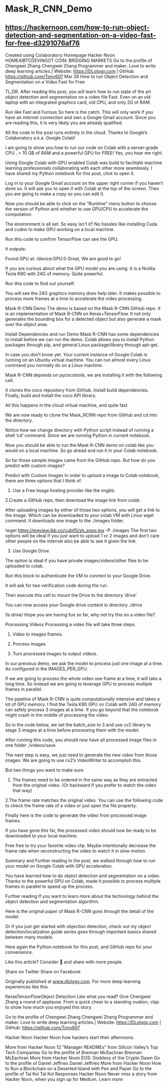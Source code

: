 # Mask_R_CNN_Demo 
## https://hackernoon.com/how-to-run-object-detection-and-segmentation-on-a-video-fast-for-free-d3291076af76

Created using Colaboratory
Homepage
Hacker Noon
HOMEAIBTCDEVINGOT COIN: BRIDGING MARKETS
Go to the profile of Chengwei Zhang
Chengwei Zhang
Programmer and maker. Love to write deep learning articles.| Website: https://DLology.com | GitHub: https://github.com/Tony607
Mar 26
How to run Object Detection and Segmentation on a Video Fast for Free

TL;DR. After reading this post, you will learn how to run state of the art object detection and segmentation on a video file Fast. Even on an old laptop with an integrated graphics card, old CPU, and only 2G of RAM.


Run like Fast and Furious
So here is the catch. This will only work if you have an internet connection and own a Google Gmail account. Since you are reading this, it is very likely you are already qualified.

All the code in the post runs entirely in the cloud. Thanks to Google’s Colaboratory a.k.a. Google Colab!

I am going to show you how to run our code on Colab with a server-grade CPU , > 10 GB of RAM and a powerful GPU for FREE! Yes, you hear me right.

Using Google Colab with GPU enabled
Colab was build to facilitate machine learning professionals collaborating with each other more seamlessly. I have shared my Python notebook for this post, click to open it.

Log in to your Google Gmail account on the upper right corner if you haven’t done so. It will ask you to open it with Colab at the top of the screen. Then you are going to make a copy so you can edit it.


Now you should be able to click on the “Runtime” menu button to choose the version of Python and whether to use GPU/CPU to accelerate the computation.


The environment is all set. So easy isn’t it? No hassles like installing Cuda and cudnn to make GPU working on a local machine.

Run this code to confirm TensorFlow can see the GPU.


It outputs:

Found GPU at: /device:GPU:0
Great, We are good to go!

If you are curious about what the GPU model you are using. It is a Nvidia Tesla K80 with 24G of memory. Quite powerful.

Run this code to find out yourself.


You will see the 24G graphics memory does help later. It makes possible to process more frames at a time to accelerate the video processing.

Mask R-CNN Demo
The demo is based on the Mask R-CNN GitHub repo. It is an implementation of Mask R-CNN on Keras+TensorFlow. It not only generates the bounding box for a detected object but also generate a mask over the object area.


Install Dependencies and run Demo
Mask R-CNN has some dependencies to install before we can run the demo. Colab allows you to install Python packages through pip, and general Linux package/library through apt-get.

In case you don’t know yet. Your current instance of Google Colab is running on an Ubuntu virtual machine. You can run almost every Linux command you normally do on a Linux machine.

Mask R-CNN depends on pycocotools, we are installing it with the following cell.


It clones the coco repository from GitHub. Install build dependencies. Finally, build and install the coco API library.

All this happens in the cloud virtual machine, and quite fast.

We are now ready to clone the Mask_RCNN repo from GitHub and cd into the directory.


Notice how we change directory with Python script instead of running a shell ‘cd’ command. Since we are running Python in current notebook.

Now you should be able to run the Mask R-CNN demo on colab like you would on a local machine. So go ahead and run it in your Colab notebook.

So far those sample images came from the GitHub repo. But how do you predict with custom images?

Predict with Custom Images
In order to upload a image to Colab notebook, there are three options that I think of.

1. Use a Free image hosting provider like the imgbb.

2.Create a GitHub repo, then download the image link from colab.

After uploading images by either of those two options, you will get a link to the image. Which can be downloaded to your colab VM with Linux wget command. It downloads one image to the ./images folder.

!wget https://preview.ibb.co/cubifS/sh_expo.jpg -P ./images
The first two options will be ideal if you just want to upload 1 or 2 images and don’t care other people on the internet also be able to see it given the link.

3. Use Google Drive

The option is ideal if you have private images/videos/other files to be uploaded to colab.

Run this block to authenticate the VM to connect to your Google Drive.


It will ask for two verification code during the run.

Then execute this cell to mount the Drive to the directory ‘drive’


You can now access your Google drive content in directory ./drive

!ls drive/
Hope you are having fun so far, why not try this on a video file?

Processing Videos
Processing a video file will take three steps.

1. Video to images frames.

2. Process images

3. Turn processed images to output videos.

In our previous demo, we ask the model to process just one image at a time. As configured in the IMAGES_PER_GPU.


If we are going to process the whole video one frame at a time, it will take a long time. So instead we are going to leverage GPU to process multiple frames in parallel.

The pipeline of Mask R-CNN is quite computationally intensive and takes a lot of GPU memory. I find the Tesla K80 GPU on Colab with 24G of memory can safely process 3 images at a time. If you go beyond that the notebook might crash in the middle of processing the video.

So in the code below, we set the batch_size to 3 and use cv2 library to stage 3 images at a time before processing them with the model.


After running this code, you should now have all processed image files in one folder ./videos/save.

The next step is easy, we just need to generate the new video from those images. We are going to use cv2’s VideoWriter to accomplish this.

But two things you want to make sure:

1. The frames need to be ordered in the same way as they are extracted from the original video. (Or backward if you prefer to watch the video that way)


2.The frame rate matches the original video. You can use the following code to check the frame rate of a video or just open the file property.


Finally here is the code to generate the video from processed image frames.


If you have gone this far, the processed video should now be ready to be downloaded to your local machine.



Free free to try your favorite video clip. Maybe intentionally decrease the frame rate when reconstructing the video to watch it in slow motion.

Summary and Further reading
In the post, we walked through how to run your model on Google Colab with GPU acceleration.

You have learned how to do object detection and segmentation on a video. Thanks to the powerful GPU on Colab, made it possible to process multiple frames in parallel to speed up the process.

Further reading
If you want to learn more about the technology behind the object detection and segmentation algorithm.

Here is the original paper of Mask R-CNN goes through the detail of the model.

Or if you just get started with objection detection, check out my object detection/localization guide series goes through important basics shared between many models.

Here again the Python notebook for this post, and GitHub repo for your convenience.

Like this article? Consider 👏 and share with more people.

Share on Twitter Share on Facebook

Originally published at www.dlology.com. For more deep learning experiences like this.

KerasTensorFlowObject Detection
Like what you read? Give Chengwei Zhang a round of applause.
From a quick cheer to a standing ovation, clap to show how much you enjoyed this story.

Go to the profile of Chengwei Zhang
Chengwei Zhang
Programmer and maker. Love to write deep learning articles.| Website: https://DLology.com | GitHub: https://github.com/Tony607

Hacker Noon
Hacker Noon
how hackers start their afternoons.

More from Hacker Noon
12 “Manager READMEs” from Silicon Valley’s Top Tech Companies
Go to the profile of Brennan McEachran
Brennan McEachran
More from Hacker Noon
EOS: Goddess of the Crypto Dawn
Go to the profile of Daniel Jeffries
Daniel Jeffries
More from Hacker Noon
How to Run a Blockchain on a Deserted Island with Pen and Paper
Go to the profile of Tal Kol
Tal Kol
Responses
Hacker Noon
Never miss a story from Hacker Noon, when you sign up for Medium. Learn more
